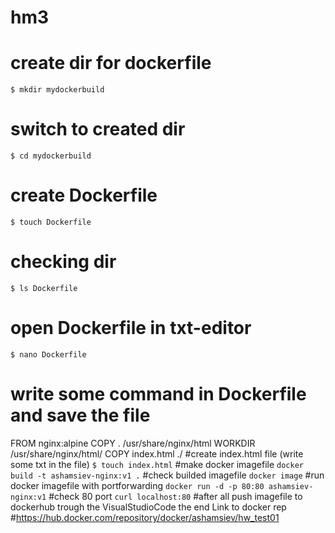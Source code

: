# hm3

# create dir for dockerfile
`$ mkdir mydockerbuild`
# switch to created dir
`$ cd mydockerbuild`
# create Dockerfile
`$ touch Dockerfile`
# checking dir
`$ ls Dockerfile`
# open Dockerfile in txt-editor
`$ nano Dockerfile`
# write some command in Dockerfile and save the file
FROM nginx:alpine
COPY . /usr/share/nginx/html
WORKDIR /usr/share/nginx/html/
COPY index.html ./
#create index.html file (write some txt in the file)
`$ touch index.html`
#make docker imagefile
`docker build -t ashamsiev-nginx:v1 .`
#check builded imagefile
`docker image`
#run docker imagefile with portforwarding
`docker run -d -p 80:80 ashamsiev-nginx:v1`
#check 80 port
`curl localhost:80`
#after all push imagefile to dockerhub trough the VisualStudioCode
the end
Link to docker rep
#https://hub.docker.com/repository/docker/ashamsiev/hw_test01

